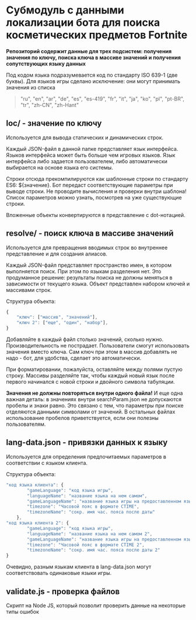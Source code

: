 # Субмодуль с данными локализации бота для поиска косметических предметов Fortnite

**Репозиторий содержит данные для трех подсистем: получения значения по ключу, поиска ключа в массиве значений и получения сопутствующих языку данных**

Под кодом языка подразумевается код по стандарту ISO 639-1 (две буквы).
Для языков игры сделано исключение: они могут принимать значения из списка
> "ru", "en", "ar", "de", "es", "es-419", "fr", "it", "ja", "ko", "pl", "pt-BR", "tr", "zh-CN", "zh-Hant"

## loc/ - значение по ключу
Используется для вывода статических и динамических строк.

Каждый JSON-файл в данной папке представляет язык интерфейса. Языков интерфейса может быть больше чем игровых языков. Язык интерфейса либо задается пользователем, либо автоматически выбирается на основе языка его системы.

Строки отсюда прекомпилируются как шаблонные строки по стандарту ES6: ${значение}. Бот передаст соответствующие параметры при выводе строки. Не проводите вычисления и проверки внутри шаблона! Список параметров можно узнать, посмотрев на уже существующие строки.

Вложенные объекты конвертируются в представление с dot-нотацией.

## resolve/ - поиск ключа в массиве значений
Используется для превращения вводимых строк во внутреннее представление и для создания алиасов.

Каждый JSON-файл представляет пространство имен, в котором выполняется поиск. При этом по языкам разделения нет. Это продуманное решение: результаты поиска не должны меняться в зависимости от текущего языка. Объект представлен набором ключей и массивами строк.

Структура объекта:
```javascript
{
	"ключ": ["массив", "значений"],
	"ключ 2": ["еще", "один", "набор"],
}
```

Добавляйте в каждый файл столько значений, сколько нужно. Производительность не пострадает. Пользователи смогут использовать значения вместо ключа. Сам ключ при этом в массив добавлять не надо - бот, для удобства, сделает это автоматически.

При форматировании, пожалуйста, оставляйте между полями пустую строку. Массивы разделяйте так, чтобы каждый новый язык после первого начинался с новой строки и двойного символа табуляции.

**Значения не должны повторяться внутри одного файла!**
И еще одна важная деталь: в значениях внутри searchParam.json не допускаются пробелы и знаки равно. Это связано с тем, что параметры при поиске отделяются данными символами от значений. В остальных файлах использование пробелов приветствуется, если они полезны пользователям.

## lang-data.json - привязки данных к языку
Используется для определения предпочитаемых параметров в соответствии с языком клиента.

Структура объекта:
```javascript
"код языка клиента": {
		"gameLanguage": "код языка игры",
		"languageName": "название языка на нем самом",
		"gameLanguageName": "название языка игры на предоставленном языке",
		"timezone": "Часовой пояс в формате CTIME",
		"timezoneName": "сокр. имя час. пояса после даты"
	},
"код языка клиента 2": {
		"gameLanguage": "код языка игры",
		"languageName": "название языка на нем самом 2",
		"gameLanguageName": "название языка игры на предоставленном языке 2",
		"timezone": "Часовой пояс в формате CTIME 2",
		"timezoneName": "сокр. имя час. пояса после даты 2"
}
```

Очевидно, разным языкам клиента в lang-data.json могут соответствовать одинаковые языки игры.

## validate.js - проверка файлов
Скрипт на Node JS, который позволит проверить данные на некоторые типы ошибок

